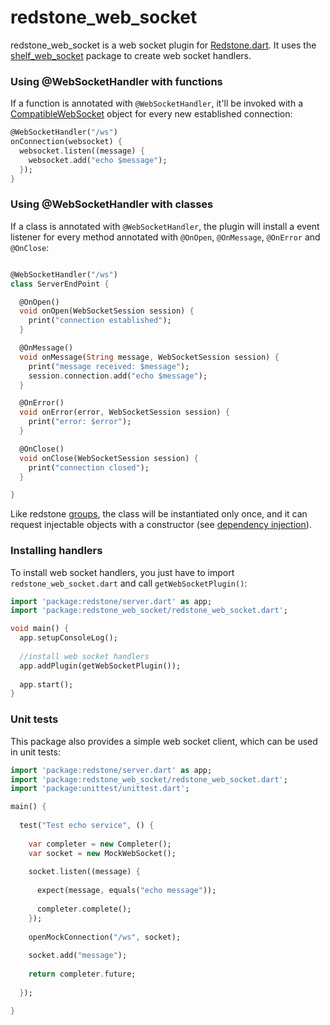 redstone_web_socket
===============

redstone_web_socket is a web socket plugin for [Redstone.dart](http://redstonedart.org). It uses the 
[shelf_web_socket](http://pub.dartlang.org/packages/shelf_web_socket) package to create web socket handlers.

### Using @WebSocketHandler with functions

If a function is annotated with `@WebSocketHandler`, it'll be invoked with a [CompatibleWebSocket](https://api.dartlang.org/apidocs/channels/be/dartdoc-viewer/http_parser/http_parser.CompatibleWebSocket) object for
every new established connection:

```dart
@WebSocketHandler("/ws")
onConnection(websocket) {
  websocket.listen((message) {
    websocket.add("echo $message");
  });
}
```

### Using @WebSocketHandler with classes

If a class is annotated with `@WebSocketHandler`, the plugin will install a event listener for every method annotated 
with `@OnOpen`, `@OnMessage`, `@OnError` and `@OnClose`:

```dart

@WebSocketHandler("/ws")
class ServerEndPoint {

  @OnOpen()
  void onOpen(WebSocketSession session) {
    print("connection established");
  }

  @OnMessage()
  void onMessage(String message, WebSocketSession session) {
    print("message received: $message");
    session.connection.add("echo $message");
  }

  @OnError()
  void onError(error, WebSocketSession session) {
    print("error: $error");
  }

  @OnClose()
  void onClose(WebSocketSession session) {
    print("connection closed");
  }

}

```

Like redstone [groups](http://redstonedart.org/doc/Groups.html), the class will be instantiated only once, and it
can request injectable objects with a constructor (see [dependency injection](http://redstonedart.org/doc/Dependency-Injection.html)).

### Installing handlers

To install web socket handlers, you just have to import `redstone_web_socket.dart` and call `getWebSocketPlugin()`:

```dart
import 'package:redstone/server.dart' as app;
import 'package:redstone_web_socket/redstone_web_socket.dart';

void main() {
  app.setupConsoleLog();
  
  //install web socket handlers
  app.addPlugin(getWebSocketPlugin());
  
  app.start();
}
```

### Unit tests

This package also provides a simple web socket client, which can be used in unit tests:

```dart
import 'package:redstone/server.dart' as app;
import 'package:redstone_web_socket/redstone_web_socket.dart';
import 'package:unittest/unittest.dart';

main() {
  
  test("Test echo service", () {
  
    var completer = new Completer();
    var socket = new MockWebSocket();
    
    socket.listen((message) {
      
      expect(message, equals("echo message"));
      
      completer.complete();
    });
    
    openMockConnection("/ws", socket);
    
    socket.add("message");
    
    return completer.future;
  
  });

}
```